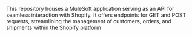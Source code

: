 This repository houses a MuleSoft application serving as an API for seamless interaction with Shopify.
It offers endpoints for GET and POST requests, streamlining the management of customers, orders, and shipments within the Shopify platform
